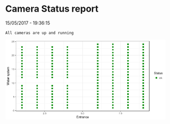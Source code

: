 Camera Status report
================
15/05/2017 - 19:36:15

    All cameras are up and running

![](camreport_files/figure-markdown_github/unnamed-chunk-2-1.png)
